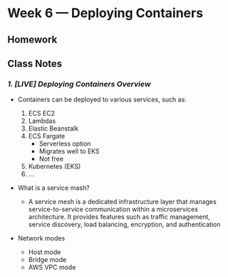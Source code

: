 # Week 6 — Deploying Containers

## Homework

## Class Notes

### _1. [LIVE] Deploying Containers Overview_

- Containers can be deployed to various services, such as:
    1. ECS EC2
    2. Lambdas
    3. Elastic Beanstalk
    4. ECS Fargate
        - Serverless option
        - Migrates well to EKS
        - Not free 
    5. Kubernetes (EKS)
    6. ...

- What is a service mash?
  - A service mesh is a dedicated infrastructure layer that manages service-to-service communication within a microservices architecture. It provides features such as traffic management, service discovery, load balancing, encryption, and authentication

- Network modes
  - Host mode
  - Bridge mode
  - AWS VPC mode

